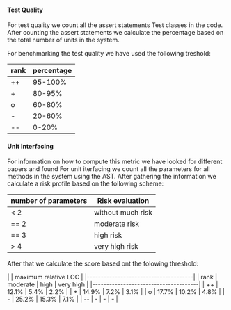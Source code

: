 #### Test Quality
For test quality we count all the assert statements Test classes in the code.
After counting the assert statements we calculate the percentage based on the total number of units in the system.

For benchmarking the test quality we have used the following treshold:

| rank | percentage |
|------|------------|
| ++   |   95-100%  |
| +    |   80-95%   |
| o    |   60-80%   |
| -    |   20-60%   |
| --   |   0-20%    |

#### Unit Interfacing
For information on how to compute this metric we have looked for different papers and found 
For unit iterfacing we count all the parameters for all methods in the system using the AST.
After gathering the information we calculate a risk profile based on the following scheme:


| number of parameters      | Risk evaluation              |
|---------------------------|------------------------------|
| <  2 						          | without much risk    |
| == 2                      | moderate risk  |
| == 3                      | high risk           |
| >  4                      | very high risk   |

After that we calculate the score based ont the folowing threshold:


|      |     maximum relative LOC      |
|--------------------------------------|
| rank | moderate | high   | very high |
|--------------------------------------|
| ++   |   12.1%  |  5.4%  |   2.2%    |
| +    |   14.9%  |  7.2%  |   3.1%    |
| o    |   17.7%  | 10.2%  |   4.8%   |
| -    |   25.2%  | 15.3%  |   7.1%   |
| --   |    -     |   -    |   -       |

